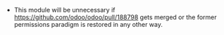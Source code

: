 - This module will be unnecessary if https://github.com/odoo/odoo/pull/188798 gets
  merged or the former permissions paradigm is restored in any other way.
